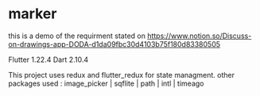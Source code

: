 # marker

this is a demo of the requirment stated on https://www.notion.so/Discuss-on-drawings-app-DODA-d1da09fbc30d4103b75f180d83380505

Flutter 1.22.4 
Dart 2.10.4

This project uses redux and flutter_redux for state managment.
other packages used : image_picker | sqflite | path | intl | timeago

